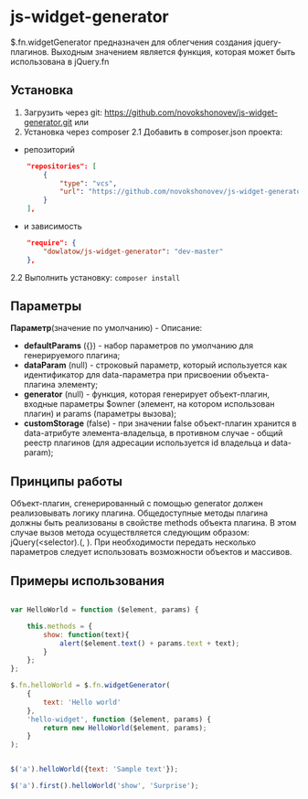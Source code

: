# js-widget-generator

$.fn.widgetGenerator предназначен для облегчения создания jquery-плагинов. Выходным значением является функция, которая может
быть использована в jQuery.fn

## Установка

1. Загрузить через git: https://github.com/novokshonovev/js-widget-generator.git
или 
2. Установка через composer 
2.1 Добавить в composer.json проекта:

* репозиторий 
```json
    "repositories": [
        {
            "type": "vcs",
            "url": "https://github.com/novokshonovev/js-widget-generator"
        }
    ],
```
* и зависимость
```json
    "require": {
        "dowlatow/js-widget-generator": "dev-master"
    },
```
2.2 Выполнить установку: ``composer install``



## Параметры

**Параметр**(значение по умолчанию) - Описание:

* **defaultParams** ({}) - набор параметров по умолчанию для генерируемого плагина;
* **dataParam** (null) - строковый параметр, который используется как идентификатор для data-параметра при присвоении объекта-плагина элементу;
* **generator** (null) - функция, которая генерирует объект-плагин, входные параметры $owner (элемент, на котором использован плагин) и params (параметры вызова);
* **customStorage** (false) - при значении false объект-плагин хранится в data-атрибуте элемента-владельца, в противном случае - общий реестр плагинов (для адресации используется id владельца и data-param);

 
## Принципы работы

Объект-плагин, сгенерированный с помощью generator должен реализовывать логику плагина. Общедоступные методы плагина
должны быть реализованы в свойстве methods объекта плагина. В этом случае вызов метода осуществляется следующим образом:
jQuery(<selector).<pluginName>(<methodName>, <param>). При необходимости передать несколько параметров следует
использовать возможности объектов и массивов.

## Примеры использования

```JavaScript

var HelloWorld = function ($element, params) {

    this.methods = {
        show: function(text){
            alert($element.text() + params.text + text);
        }
    };
};

$.fn.helloWorld = $.fn.widgetGenerator(
    {
        text: 'Hello world'
    },
    'hello-widget', function ($element, params) {
        return new HelloWorld($element, params);
    }
);


$('a').helloWorld({text: 'Sample text'});

$('a').first().helloWorld('show', 'Surprise');

```